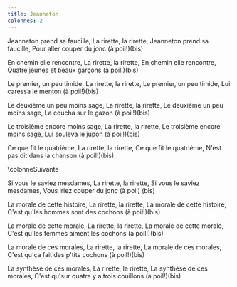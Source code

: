 ```yaml
---
title: Jeanneton
colonnes: 2
---
```

Jeanneton prend sa faucille,
La rirette, la rirette,
Jeanneton prend sa faucille,
Pour aller couper du jonc (à poil!)(bis)

En chemin elle rencontre,
La rirette, la rirette,
En chemin elle rencontre,
Quatre jeunes et beaux garçons (à poil!)(bis)

Le premier, un peu timide,
La rirette, la rirette,
Le premier, un peu timide,
Lui caressa le menton (à poil!)(bis)

Le deuxième un peu moins sage,
La rirette, la rirette,
Le deuxième un peu moins sage,
La coucha sur le gazon (à poil!)(bis)

Le troisième encore moins sage,
La rirette, la rirette,
Le troisième encore moins sage,
Lui souleva le jupon (à poil!)(bis)

Ce que fit le quatrième,
La rirette, la rirette,
Ce que fit le quatrième,
N'est pas dit dans la chanson (à poil!)(bis)

\colonneSuivante

Si vous le saviez mesdames,
La rirette, la rirette,
Si vous le saviez mesdames,
Vous iriez couper du jonc (à poil) (bis)

La morale de cette histoire,
La rirette, la rirette,
La morale de cette histoire,
C'est qu'les hommes sont des cochons (à poil!)(bis)

La morale de cette morale,
La rirette, la rirette,
La morale de cette morale,
C'est qu'les femmes aiment les cochons (à poil!)(bis)

La morale de ces morales,
La rirette, la rirette,
La morale de ces morales,
C'est qu'ça fait des p'tits cochons (à poil!)(bis)

La synthèse de ces morales,
La rirette, la rirette,
La synthèse de ces morales,
C'est qu'sur quatre y a trois couillons (à poil!)(bis)